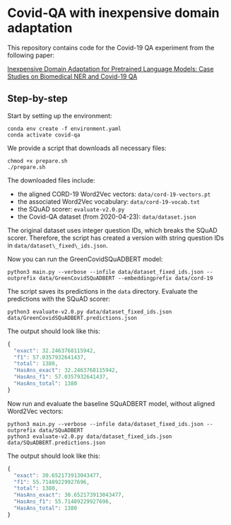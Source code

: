 # Covid-QA with inexpensive domain adaptation

This repository contains code for the Covid-19 QA experiment from the following paper:

[Inexpensive Domain Adaptation for Pretrained Language Models: Case Studies on Biomedical NER and Covid-19 QA](https://arxiv.org/abs/2004.03354)

## Step-by-step

Start by setting up the environment:
```console
conda env create -f environment.yaml
conda activate covid-qa
```

We provide a script that downloads all necessary files:
```console
chmod +x prepare.sh
./prepare.sh
```

The downloaded files include:
* the aligned CORD-19 Word2Vec vectors: `data/cord-19-vectors.pt`
* the associated Word2Vec vocabulary: `data/cord-19-vocab.txt`
* the SQuAD scorer: `evaluate-v2.0.py`
* the Covid-QA dataset (from 2020-04-23): `data/dataset.json`

The original dataset uses integer question IDs, which breaks the SQuAD scorer.
Therefore, the script has created a version with string question IDs in `data/dataset\_fixed\_ids.json`.

Now you can run the GreenCovidSQuADBERT model:
```console
python3 main.py --verbose --infile data/dataset_fixed_ids.json --outprefix data/GreenCovidSQuADBERT --embeddingprefix data/cord-19
```

The script saves its predictions in the `data` directory.
Evaluate the predictions with the SQuAD scorer:
```console
python3 evaluate-v2.0.py data/dataset_fixed_ids.json data/GreenCovidSQuADBERT.predictions.json
```

The output should look like this:
```javascript
{
  "exact": 32.2463768115942,
  "f1": 57.0357932641437,
  "total": 1380,
  "HasAns_exact": 32.2463768115942,
  "HasAns_f1": 57.0357932641437,
  "HasAns_total": 1380
}
```

Now run and evaluate the baseline SQuADBERT model, without aligned Word2Vec vectors:
```console
python3 main.py --verbose --infile data/dataset_fixed_ids.json --outprefix data/SQuADBERT
python3 evaluate-v2.0.py data/dataset_fixed_ids.json data/SQuADBERT.predictions.json
```

The output should look like this:
```javascript
{
  "exact": 30.652173913043477,
  "f1": 55.71489229927696,
  "total": 1380,
  "HasAns_exact": 30.652173913043477,
  "HasAns_f1": 55.71489229927696,
  "HasAns_total": 1380
}
```

